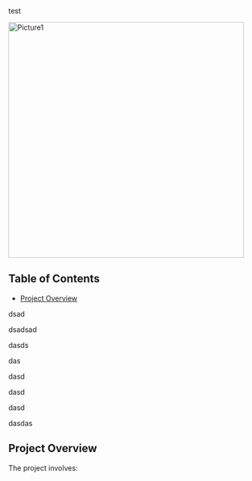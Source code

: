 test

<img width="468" alt="Picture1" src="https://github.com/user-attachments/assets/9968f4db-3446-4443-818e-931f6a71c5a5">

## Table of Contents
- [Project Overview](#project-overview)

dsad


dsadsad


dasds



das


dasd





dasd




dasd



dasdas


## Project Overview
The project involves:
